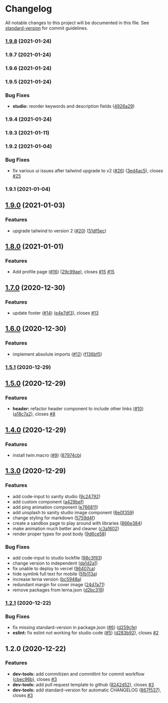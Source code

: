 # Changelog

All notable changes to this project will be documented in this file. See [standard-version](https://github.com/conventional-changelog/standard-version) for commit guidelines.

### [1.9.8](https://github.com/kamalarieff/portfolio/compare/v1.9.7...v1.9.8) (2021-01-24)

### 1.9.7 (2021-01-24)

### 1.9.6 (2021-01-24)

### 1.9.5 (2021-01-24)


### Bug Fixes

* **studio:** reorder keywords and description fields ([4926a29](https://github.com/kamalarieff/portfolio/commit/4926a29998787c3bde07d0269b00f1d112459ee0))

### 1.9.4 (2021-01-24)

### 1.9.3 (2021-01-11)

### 1.9.2 (2021-01-04)


### Bug Fixes

* fix various ui issues after tailwind upgrade to v2 ([#26](https://github.com/kamalarieff/portfolio/issues/26)) ([3ed4ac5](https://github.com/kamalarieff/portfolio/commit/3ed4ac5311b7322ad177f504704484669748e14a)), closes [#25](https://github.com/kamalarieff/portfolio/issues/25)

### 1.9.1 (2021-01-04)

## [1.9.0](https://github.com/kamalarieff/portfolio/compare/v1.8.0...v1.9.0) (2021-01-03)


### Features

* upgrade tailwind to version 2 ([#20](https://github.com/kamalarieff/portfolio/issues/20)) ([51df5ec](https://github.com/kamalarieff/portfolio/commit/51df5ec7e7d2d4b18011e8512112c986d7871049))

## [1.8.0](https://github.com/kamalarieff/portfolio/compare/v1.7.0...v1.8.0) (2021-01-01)


### Features

* Add profile page ([#16](https://github.com/kamalarieff/portfolio/issues/16)) ([29c99ae](https://github.com/kamalarieff/portfolio/commit/29c99aea8881f6bd683c5de5c36f95707acb5645)), closes [#15](https://github.com/kamalarieff/portfolio/issues/15) [#15](https://github.com/kamalarieff/portfolio/issues/15)

## [1.7.0](https://github.com/kamalarieff/portfolio/compare/v1.6.0...v1.7.0) (2020-12-30)


### Features

* update footer ([#14](https://github.com/kamalarieff/portfolio/issues/14)) ([e4e7df3](https://github.com/kamalarieff/portfolio/commit/e4e7df38b7cbf8481558dcce93339c4dc19952cd)), closes [#13](https://github.com/kamalarieff/portfolio/issues/13)

## [1.6.0](https://github.com/kamalarieff/portfolio/compare/v1.5.1...v1.6.0) (2020-12-30)


### Features

* implement absolute imports ([#12](https://github.com/kamalarieff/portfolio/issues/12)) ([f136bf5](https://github.com/kamalarieff/portfolio/commit/f136bf5a4ca4150f1cd9cfc4e7f9901a8186db68))

### [1.5.1](https://github.com/kamalarieff/portfolio/compare/v1.5.0...v1.5.1) (2020-12-29)

## [1.5.0](https://github.com/kamalarieff/portfolio/compare/v1.4.0...v1.5.0) (2020-12-29)


### Features

* **header:** refactor header component to include other links ([#10](https://github.com/kamalarieff/portfolio/issues/10)) ([a18c7a2](https://github.com/kamalarieff/portfolio/commit/a18c7a2016b6566a836dd89a3538c0d1f3ddf6b7)), closes [#8](https://github.com/kamalarieff/portfolio/issues/8)

## [1.4.0](https://github.com/kamalarieff/portfolio/compare/v1.3.0...v1.4.0) (2020-12-29)


### Features

* install twin.macro ([#9](https://github.com/kamalarieff/portfolio/issues/9)) ([87974cb](https://github.com/kamalarieff/portfolio/commit/87974cb82b8758ffc5983af3dadb4c267263ec8d))

## [1.3.0](https://github.com/kamalarieff/portfolio/compare/v1.2.1...v1.3.0) (2020-12-29)


### Features

* add code-input to sanity studio ([9c24792](https://github.com/kamalarieff/portfolio/commit/9c24792db5ffbb4fbc865036d3686e98d89a3936))
* add custom component ([a429bef](https://github.com/kamalarieff/portfolio/commit/a429befc243efd9b215d472a707990f4d29ad59e))
* add ping animation component ([e766811](https://github.com/kamalarieff/portfolio/commit/e766811a778af94000f15050ac900cc822bec854))
* add unsplash to sanity studio image component ([6e0f359](https://github.com/kamalarieff/portfolio/commit/6e0f3599354d24f1d5380bfbcb772d69ce544d39))
* change styling for markdown ([5759d4f](https://github.com/kamalarieff/portfolio/commit/5759d4fc3d1febefe449a4c3dd5a05bf77efa237))
* create a sandbox page to play around with libraries ([866e384](https://github.com/kamalarieff/portfolio/commit/866e3845bbde854887913b78da3851eecd0ebdd2))
* make animation much better and cleaner ([c3a1602](https://github.com/kamalarieff/portfolio/commit/c3a16027ce47d1872b5bad5e685c3d63d484627a))
* render proper types for post body ([9d6ce58](https://github.com/kamalarieff/portfolio/commit/9d6ce58a09e4007997d5c53c91a64a518e716dbb))


### Bug Fixes

* add code-input to studio lockfile ([98c3f93](https://github.com/kamalarieff/portfolio/commit/98c3f93eccbeac423fcef280855cb81b380228bb))
* change version to independent ([da1d2a1](https://github.com/kamalarieff/portfolio/commit/da1d2a182b898c93e430a675089af3dd78a7369b))
* fix unable to deploy to vercel ([96407ca](https://github.com/kamalarieff/portfolio/commit/96407ca6f65467934c16de44bb38b5fc1ca6311e))
* hide symlink full text for mobile ([5fb113a](https://github.com/kamalarieff/portfolio/commit/5fb113aa57b950f5c78fedcb4d323349b3dbc163))
* increase lerna version ([bc5948a](https://github.com/kamalarieff/portfolio/commit/bc5948a5cabb57656ec04d392631c0655aef9096))
* redundant margin for cover image ([24d7a71](https://github.com/kamalarieff/portfolio/commit/24d7a71aa9b74f8b67f42811576119bab6f30b18))
* remove packages from lerna.json ([d2bc319](https://github.com/kamalarieff/portfolio/commit/d2bc319be1fa4e6a922686c849c3f2d40915c53a))

### [1.2.1](https://github.com/kamalarieff/portfolio/compare/v1.2.0...v1.2.1) (2020-12-22)


### Bug Fixes

* fix missing standard-version in package.json ([#6](https://github.com/kamalarieff/portfolio/issues/6)) ([d259cfe](https://github.com/kamalarieff/portfolio/commit/d259cfe84bed3ce9cb1dfea50a45a5cac377f83a))
* **eslint:** fix eslint not working for studio code ([#5](https://github.com/kamalarieff/portfolio/issues/5)) ([d283b92](https://github.com/kamalarieff/portfolio/commit/d283b92fa016e797096922581fd785b112b96417)), closes [#2](https://github.com/kamalarieff/portfolio/issues/2)

## 1.2.0 (2020-12-22)


### Features

* **dev-tools:** add commitizen and commitlint for commit workflow ([cbec96b](https://github.com/kamalarieff/portfolio/commit/cbec96bedf4d9f12648d04ee481b11e4e2e934b3)), closes [#3](https://github.com/kamalarieff/portfolio/issues/3)
* **dev-tools:** add pull request template to github ([8242d52](https://github.com/kamalarieff/portfolio/commit/8242d52c61112820fbae15861ccada07bca2d90d)), closes [#3](https://github.com/kamalarieff/portfolio/issues/3)
* **dev-tools:** add standard-version for automatic CHANGELOG ([867f537](https://github.com/kamalarieff/portfolio/commit/867f537e11165d07b3c2c4ac1448e6745be99bc6)), closes [#3](https://github.com/kamalarieff/portfolio/issues/3)
